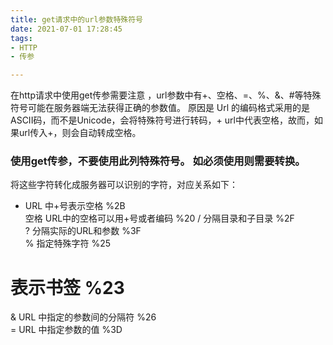 ```yaml
---
title: get请求中的url参数特殊符号
date: 2021-07-01 17:28:45
tags:
- HTTP
- 传参

---
```


在http请求中使用get传参需要注意 ，url参数中有+、空格、=、%、&、#等特殊符号可能在服务器端无法获得正确的参数值。
原因是 Url 的编码格式采用的是ASCII码，而不是Unicode，会将特殊符号进行转码，+ url中代表空格，故而，如果url传入+，则会自动转成空格。

### 使用get传参，不要使用此列特殊符号。 如必须使用则需要转换。

将这些字符转化成服务器可以识别的字符，对应关系如下：

+    URL 中+号表示空格                                 %2B   
空格 URL中的空格可以用+号或者编码           %20 
/   分隔目录和子目录                                     %2F     
?    分隔实际的URL和参数                             %3F     
%    指定特殊字符                                          %25     
#    表示书签                                                  %23     
&    URL 中指定的参数间的分隔符                  %26     
=    URL 中指定参数的值                                %3D


